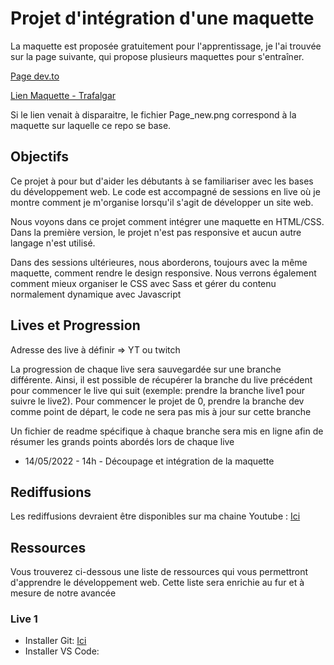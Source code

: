 <h1> Projet d'intégration d'une maquette </h1>

La maquette est proposée gratuitement pour l'apprentissage, je l'ai trouvée sur la page suivante, qui propose plusieurs maquettes pour s'entraîner.

<a href="https://dev.to/emmanx/free-figma-ui-designs-for-frontend-practice-3ak2">Page dev.to</a>

<a href='https://www.figma.com/file/EWmzcVkd7qbP5Nf7iMvuqP/Trafalgar-Landing-Page?node-id=0%3A1'> Lien Maquette - Trafalgar </a>

<p>Si le lien venait à disparaitre, le fichier Page_new.png correspond à la maquette sur laquelle ce repo se base.</p>

<h2>Objectifs</h2>

<p> Ce projet à pour but d'aider les débutants à se familiariser avec les bases du développement web. Le code est accompagné de sessions en live où je montre comment je m'organise lorsqu'il s'agit de développer un site web.</p>

<p> Nous voyons dans ce projet comment intégrer une maquette en HTML/CSS. Dans la première version, le projet n'est pas responsive et aucun autre langage n'est utilisé. </p>


<p> Dans des sessions ultérieures, nous aborderons, toujours avec la même maquette, comment rendre le design responsive. Nous verrons également comment mieux organiser le CSS avec Sass et gérer du contenu normalement dynamique avec Javascript </p>

<h2>Lives et Progression</h2>

Adresse des live à définir => YT ou twitch

<p>La progression de chaque live sera sauvegardée sur une branche différente. Ainsi, il est possible de récupérer la branche du live précédent pour commencer le live qui suit (exemple: prendre la branche live1 pour suivre le live2). 
Pour commencer le projet de 0, prendre la branche dev comme point de départ, le code ne sera pas mis à jour sur cette branche </p>

<p>Un fichier de readme spécifique à chaque branche sera mis en ligne afin de résumer les grands points abordés lors de chaque live</p>

<ul>
<li> 14/05/2022 - 14h - Découpage et intégration de la maquette </li>
</ul>

<h2>Rediffusions</h2>

Les rediffusions devraient être disponibles sur ma chaine Youtube : <a href="https://www.youtube.com/user/louvethomas/videos">Ici </a>

<h2> Ressources </h2>

<p>Vous trouverez ci-dessous une liste de ressources qui vous permettront d'apprendre le développement web. Cette liste sera enrichie au fur et à mesure de notre avancée </p>

<h3> Live 1 </h3>

<ul>
<li>Installer Git: <a href="https://git-scm.com/downloads">Ici</a></li>
<li>Installer VS Code: <a href="https://code.visualstudio.com/"</a></li>
</ul>